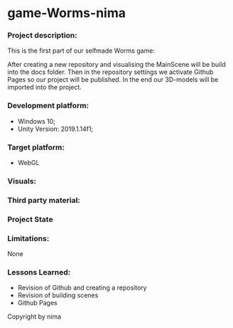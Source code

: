 # game-Worms-nima

### Project description: 

This is the first part of our selfmade Worms game:

After creating a new repository and visualising the MainScene will be build into the docs folder.
Then in the repository settings we activate Github Pages so our project will be published.
In the end our 3D-models will be imported into the project.

### Development platform: 
* Windows 10; 
* Unity Version: 2019.1.14f1; 

### Target platform: 
* WebGL 

### Visuals: 

### Third party material: 

### Project State

### Limitations: 
None

### Lessons Learned: 

* Revision of Github and creating a repository
* Revision of building scenes
* Github Pages


Copyright by nima

